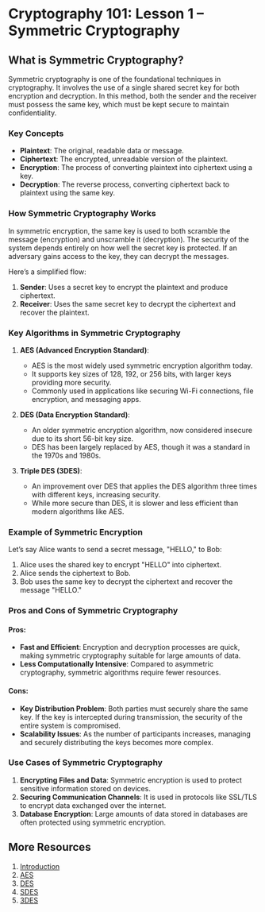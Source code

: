 # Cryptography 101: Lesson 1 – Symmetric Cryptography

## What is Symmetric Cryptography?

Symmetric cryptography is one of the foundational techniques in cryptography. It involves the use of a single shared secret key for both encryption and decryption. In this method, both the sender and the receiver must possess the same key, which must be kept secure to maintain confidentiality.

### Key Concepts

- **Plaintext**: The original, readable data or message.
- **Ciphertext**: The encrypted, unreadable version of the plaintext.
- **Encryption**: The process of converting plaintext into ciphertext using a key.
- **Decryption**: The reverse process, converting ciphertext back to plaintext using the same key.

### How Symmetric Cryptography Works

In symmetric encryption, the same key is used to both scramble the message (encryption) and unscramble it (decryption). The security of the system depends entirely on how well the secret key is protected. If an adversary gains access to the key, they can decrypt the messages.

Here’s a simplified flow:
1. **Sender**: Uses a secret key to encrypt the plaintext and produce ciphertext.
2. **Receiver**: Uses the same secret key to decrypt the ciphertext and recover the plaintext.

### Key Algorithms in Symmetric Cryptography

1. **AES (Advanced Encryption Standard)**:
   - AES is the most widely used symmetric encryption algorithm today.
   - It supports key sizes of 128, 192, or 256 bits, with larger keys providing more security.
   - Commonly used in applications like securing Wi-Fi connections, file encryption, and messaging apps.

2. **DES (Data Encryption Standard)**:
   - An older symmetric encryption algorithm, now considered insecure due to its short 56-bit key size.
   - DES has been largely replaced by AES, though it was a standard in the 1970s and 1980s.

3. **Triple DES (3DES)**:
   - An improvement over DES that applies the DES algorithm three times with different keys, increasing security.
   - While more secure than DES, it is slower and less efficient than modern algorithms like AES.

### Example of Symmetric Encryption

Let’s say Alice wants to send a secret message, "HELLO," to Bob:

1. Alice uses the shared key to encrypt "HELLO" into ciphertext.
2. Alice sends the ciphertext to Bob.
3. Bob uses the same key to decrypt the ciphertext and recover the message "HELLO."

### Pros and Cons of Symmetric Cryptography

#### Pros:
- **Fast and Efficient**: Encryption and decryption processes are quick, making symmetric cryptography suitable for large amounts of data.
- **Less Computationally Intensive**: Compared to asymmetric cryptography, symmetric algorithms require fewer resources.

#### Cons:
- **Key Distribution Problem**: Both parties must securely share the same key. If the key is intercepted during transmission, the security of the entire system is compromised.
- **Scalability Issues**: As the number of participants increases, managing and securely distributing the keys becomes more complex.

### Use Cases of Symmetric Cryptography

1. **Encrypting Files and Data**: Symmetric encryption is used to protect sensitive information stored on devices.
2. **Securing Communication Channels**: It is used in protocols like SSL/TLS to encrypt data exchanged over the internet.
3. **Database Encryption**: Large amounts of data stored in databases are often protected using symmetric encryption.

## More Resources

1. [Introduction](https://www.geeksforgeeks.org/symmetric-key-cryptography/)
2. [AES](https://www.geeksforgeeks.org/advanced-encryption-standard-aes/)
3. [DES](https://www.geeksforgeeks.org/data-encryption-standard-des-set-1/)
4. [SDES](https://www.geeksforgeeks.org/simplified-data-encryption-standard-set-2/)
5. [3DES](https://www.geeksforgeeks.org/triple-des-3des/)